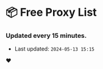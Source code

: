 # :package: Free Proxy List
### Updated every 15 minutes.

- Last updated: `2024-05-13 15:15`

:heart:
